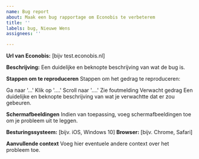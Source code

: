 ```yaml
---
name: Bug report
about: Maak een bug rapportage om Econobis te verbeterem
title: ''
labels: bug, Nieuwe Wens
assignees: ''

---
```


**Url van Econobis:** [bijv test.econobis.nl]

**Beschrijving:**
Een duidelijke en beknopte beschrijving van wat de bug is.

**Stappen om te reproduceren**
Stappen om het gedrag te reproduceren:

Ga naar '...'
Klik op '....'
Scroll naar '....'
Zie foutmelding
Verwacht gedrag
Een duidelijke en beknopte beschrijving van wat je verwachtte dat er zou gebeuren.

**Schermafbeeldingen**
Indien van toepassing, voeg schermafbeeldingen toe om je probleem uit te leggen.

**Besturingssysteem:** [bijv. iOS, Windows 10]
**Browser:** [bijv. Chrome, Safari]

**Aanvullende context**
Voeg hier eventuele andere context over het probleem toe.
